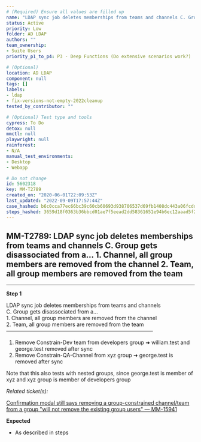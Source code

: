 ```yaml
---
# (Required) Ensure all values are filled up
name: "LDAP sync job deletes memberships from teams and channels C. Group gets disassociated from a...  1. Channel, all group members are removed from the channel  2. Team, all group members are removed from the team"
status: Active
priority: Low
folder: AD LDAP
authors: ""
team_ownership:
- Suite Users
priority_p1_to_p4: P3 - Deep Functions (Do extensive scenarios work?)

# (Optional)
location: AD LDAP
component: null
tags: []
labels:
- ldap
- fix-versions-not-empty-2022cleanup
tested_by_contributor: ""

# (Optional) Test type and tools
cypress: To Do
detox: null
mmctl: null
playwright: null
rainforest:
- N/A
manual_test_environments:
- Desktop
- Webapp

# Do not change
id: 5602318
key: MM-T2789
created_on: "2020-06-01T22:09:53Z"
last_updated: "2022-09-09T17:57:44Z"
case_hashed: b6c0cca77ec66bc39c60cb60693d938706537d69fb1408dc443a06fcddd2384d51d6292009ebe439da942f80c9a11933
steps_hashed: 3659d18f0363b36bbcd01ae7f5eead2dd58361651e94b6ec12aaad5f2e49be8c34e5965ad0853a8c44178a6df7dbedb1
---
```


<!-- (Auto-generated) Based on frontmatter's "key" and "name" -->

## MM-T2789: LDAP sync job deletes memberships from teams and channels C. Group gets disassociated from a... 1. Channel, all group members are removed from the channel 2. Team, all group members are removed from the team

---

**Step 1**

LDAP sync job deletes memberships from teams and channels\
C. Group gets disassociated from a...\
1\. Channel, all group members are removed from the channel\
2\. Team, all group members are removed from the team\
————————————————————————————

1. Remove Constrain-Dev team from developers group ➜ william.test and george.test removed after sync
2. Remove Constrain-QA-Channel from xyz group ➜ george.test is removed after sync

Note that this also tests with nested groups, since george.test is member of xyz and xyz group is member of developers group

_Related ticket(s):_

[Confirmation modal still says removing a group-constrained channel/team from a group "will not remove the existing group users" — MM-15941](https://mattermost.atlassian.net/browse/MM-15941)

**Expected**

- As described in steps
